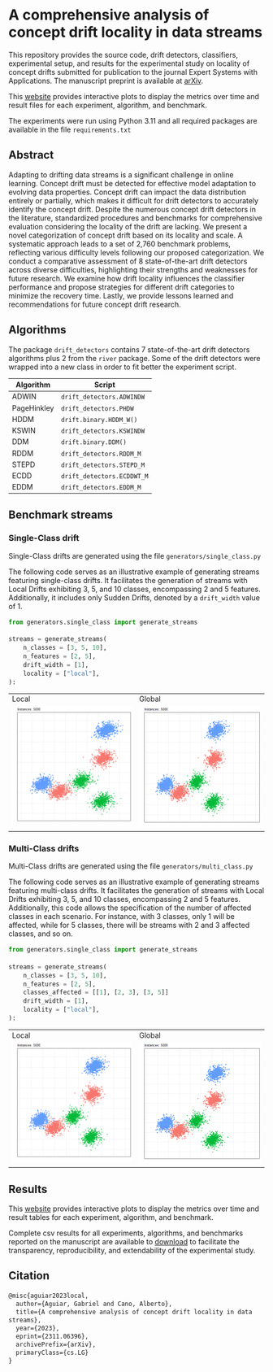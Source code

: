 # A comprehensive analysis of concept drift locality in data streams

This repository provides the source code, drift detectors, classifiers, experimental setup, and results for the experimental study on locality of concept drifts submitted for publication to the journal Expert Systems with Applications. The manuscript preprint is available at [arXiv](https://arxiv.org/abs/2311.06396).

This [website](https://gabrieljaguiar.github.io/comprehensive-concept-drift/) provides interactive plots to display the metrics over time and result files for each experiment, algorithm, and benchmark.

The experiments were run using Python 3.11 and all required packages are available in the file ``requirements.txt``

## Abstract

Adapting to drifting data streams is a significant challenge in online learning. Concept drift must be detected for effective model adaptation to evolving data properties. Concept drift can impact the data distribution entirely or partially, which makes it difficult for drift detectors to accurately identify the concept drift. Despite the numerous concept drift detectors in the literature, standardized procedures and benchmarks for comprehensive evaluation considering the locality of the drift are lacking. We present a novel categorization of concept drift based on its locality and scale. A systematic approach leads to a set of 2,760 benchmark problems, reflecting various difficulty levels following our proposed categorization. We conduct a comparative assessment of 8 state-of-the-art drift detectors across diverse difficulties, highlighting their strengths and weaknesses for future research. We examine how drift locality influences the classifier performance and propose strategies for different drift categories to minimize the recovery time. Lastly, we provide lessons learned and recommendations for future concept drift research.

## Algorithms
The package  `drift_detectors` contains 7 state-of-the-art drift detectors algorithms plus 2 from the `river` package. Some of the drift detectors were wrapped into a new class in order to fit better the experiment script.

|Algorithm|Script|
|--|--|
|ADWIN| `drift_detectors.ADWINDW`|
|PageHinkley| `drift_detectors.PHDW`|
|HDDM| `drift.binary.HDDM_W()`|
|KSWIN| `drift_detectors.KSWINDW`|
|DDM| `drift.binary.DDM()`|
|RDDM| `drift_detectors.RDDM_M`|
|STEPD| `drift_detectors.STEPD_M`|
|ECDD| `drift_detectors.ECDDWT_M`|
|EDDM| `drift_detectors.EDDM_M`|


## Benchmark streams

### Single-Class drift

<!-- ADD here how to use Single-Class part -->
Single-Class drifts are generated using the file ``generators/single_class.py``

The following code serves as an illustrative example of generating streams featuring single-class drifts. It facilitates the generation of streams with Local Drifts exhibiting 3, 5, and 10 classes, encompassing 2 and 5 features. Additionally, it includes only Sudden Drifts, denoted by a ``drift_width`` value of 1.

```python 
from generators.single_class import generate_streams

streams = generate_streams(
    n_classes = [3, 5, 10],
    n_features = [2, 5],
    drift_width = [1],
    locality = ["local"],
):

```


<table>
  <tr>
    <td>Local</td>
    <td>Global</td>
  </tr>
  <tr>
    <td valign="top"><img src="figures/single_local_drift.gif"></td>
    <td valign="top"><img src="figures/single_global_drift.gif"></td>
  </tr>
 </table>


### Multi-Class drifts

Multi-Class drifts are generated using the file ``generators/multi_class.py``

The following code serves as an illustrative example of generating streams featuring multi-class drifts. It facilitates the generation of streams with Local Drifts exhibiting 3, 5, and 10 classes, encompassing 2 and 5 features. Additionally, this code allows the specification of the number of affected classes in each scenario. For instance, with 3 classes, only 1 will be affected, while for 5 classes, there will be streams with 2 and 3 affected classes, and so on. 

```python 
from generators.single_class import generate_streams

streams = generate_streams(
    n_classes = [3, 5, 10],
    n_features = [2, 5],
    classes_affected = [[1], [2, 3], [3, 5]]
    drift_width = [1],
    locality = ["local"],
):

```


<table>
  <tr>
    <td>Local</td>
    <td>Global</td>
  </tr>
  <tr>
    <td valign="top"><img src="figures/multi_local_drift.gif"></td>
    <td valign="top"><img src="figures/multi_global_drift.gif"></td>
  </tr>
 </table>

## Results

This [website](https://gabrieljaguiar.github.io/comprehensive-concept-drift/) provides interactive plots to display the metrics over time and result tables for each experiment, algorithm, and benchmark.

Complete csv results for all experiments, algorithms, and benchmarks reported on the manuscript are available to [download](https://drive.google.com/drive/u/1/folders/1D0xy9u9bDgvGZTt_ZoioChVStM0JCtG7) to facilitate the transparency, reproducibility, and extendability of the experimental study.

## Citation
```
@misc{aguiar2023local,
  author={Aguiar, Gabriel and Cano, Alberto},
  title={A comprehensive analysis of concept drift locality in data streams},
  year={2023},
  eprint={2311.06396},
  archivePrefix={arXiv},
  primaryClass={cs.LG}
}
```
